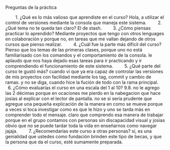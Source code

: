 Preguntas de la práctica

        1. ¿Qué es lo más valioso que aprendiste en el curso?
Hola, a utilizar el control de versiones mediante la consola que maneja este sistema.
        2. ¿Qué tema no te queda tan claro?
El de stash.
        3. ¿Cómo piensas practicar lo aprendido?
Mediante proyectos que tengo con otros lenguages en colaboración y porque no, en tareas que me vallan dejando de otros cursos que pienso realizar.
        4. ¿Cuál fue la parte más difícil del curso?
Pienso que los temas de las primeras clases, porque uno no está familiarisado con los comandos y el comportamiento de la consola. le aplaudo que nos haya dejado esas tareas para ir practicando y ir comprendiendo el funcionamiento de este sistema.
        5. ¿Qué parte del curso te gustó más?
cuando vi que ya era capaz de controlar las versiones de mis proyectos con facilidad mediante los tag, commit y cambio de ramas. y no se diga, cuando hice la fución de todo con la rama principal.
        6. ¿Cómo evaluarías el curso en una escala del 1 al 10?
9.8. no le agrego las 2 décimas porque en ocaciones me pierdo en la nabegacion que hace josias al explicar con el lector de pantalla. no se si sería prudente que agregue una pequeña explicación de la manera en como se mueve porque a veces si toca investigar como es que le hizo y uno se tarda más en comprender todo el mensaje. claro que comprendo esa manera de trabajar porque en el grupo contamos con personas sin discapacidad visual y josias obvio que no se puede tardar toda la vida en enseñarnos como navegar jajaja.
        7. ¿Recomendarías este curso a otras personas?
si, es una genialidad que ustedes como fundación brinden este tipo de becas, y que la persona que da el curso, esté sumamente preparada.
